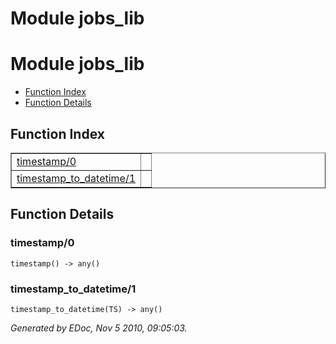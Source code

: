 Module jobs_lib
===============


<h1>Module jobs_lib</h1>

* [Function Index](#index)
* [Function Details](#functions)






<h2><a name="index">Function Index</a></h2>



<table width="100%" border="1" cellspacing="0" cellpadding="2" summary="function index"><tr><td valign="top"><a href="#timestamp-0">timestamp/0</a></td><td></td></tr><tr><td valign="top"><a href="#timestamp_to_datetime-1">timestamp_to_datetime/1</a></td><td></td></tr></table>


<a name="functions"></a>


<h2>Function Details</h2>


<a name="timestamp-0"></a>


<h3>timestamp/0</h3>





`timestamp() -> any()`


<a name="timestamp_to_datetime-1"></a>


<h3>timestamp_to_datetime/1</h3>





`timestamp_to_datetime(TS) -> any()`



_Generated by EDoc, Nov 5 2010, 09:05:03._